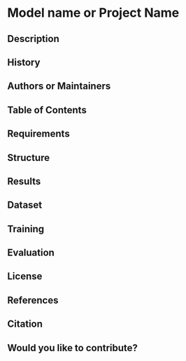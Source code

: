 <!--- 
    This is a modified version of the template provided in https://github.com/tensorflow/models  
    (template version: 1.0.2020.170).  
    It is a README.md template for releasing a code project in a GitHub/Gitlab repository.    
    Under each section you can find commented text with explanation on what to add in each section.  
    Please modify the sections depending on needs, and delete all commented text once the README is done.   
-->

# Model name or Project Name

<!--- Add here a badge for the ArXiv identifier of the pre-print version of the paper/journal-article   
    related to this code project (arXiv:YYMM.NNNNN) (if applicable) e.g.:  

    [![Paper](http://img.shields.io/badge/Paper-arXiv.YYMM.NNNNN-B3181B?logo=arXiv)](https://arxiv.org/abs/...)
--> 

<!--- Add here the hyperlink to the finalized version of the paper/journal-article related to this project  
    (the DOI link provided by the journal publisher after peer-review acceptance) (if applicable) e.g.:  

    This repository is the official implementation of the following paper.

    * Paper title: [Paper Title](https://doi.org/YYMM.NNNNN)
--> 



## Description

<!--- Provide description of the model   
    * Provide brief information of the algorithms used  
    * Provide links for demos, blog posts, etc. (if applicable)  
    * Mention any caveats and assumptions that were considered  
-->  



## History

<!--- Provide a changelog (if applicable)  
-->



## Authors or Maintainers

<!--- Provide authors and maintainers information specifying contact details and role within the project, e.g.:   
    * Full name ([@GitHub username](https://github.com/username), [ORCID](https://doi.org/...), email address, institution/employer (role)  
-->



## Table of Contents

<!--- Provide a table of contents to help readers navigate the README  
-->



## Requirements  

<!--- Add badges of requirements e.g.:  
    [![TensorFlow 2.1](https://img.shields.io/badge/TensorFlow-2.1-FF6F00?logo=tensorflow)](https://github.com/tensorflow/tensorflow/releases/tag/v2.1.0)  
    [![Python 3.6](https://img.shields.io/badge/Python-3.6-3776AB)](https://www.python.org/downloads/release/python-360/)  
-->  

<!--- Provide details of the software required   
    * Add a `requirements.txt` file to the root directory for installing the necessary dependencies.   
    * Describe how to install requirements e.g. when using pip:  

        To install requirements:

        ```
            setup
            pip install -r requirements.txt
        ```

    * Alternatively, create an INSTALL.md.  
-->



## Structure

<!--- Add here the directory structure of the repo, including file/directory naming conventions  
-->



## Results

<!--- Add relevant badges (if applicable) e.g. the TensorFlow Hub:
    [![TensorFlow Hub](https://img.shields.io/badge/TF%20Hub-Models-FF6F00?logo=tensorflow)](https://tfhub.dev/...)
-->

<!--- Provide a table with training results (e.g., accuracy, latency)  
    * Provide links to the pre-trained models (checkpoint, SavedModel files).   
    * (When using Tensorflow) Publish TensorFlow SavedModel files on TensorFlow Hub (tfhub.dev) if possible.   
    * (When using Tensorflow) Add links to [TensorBoard.dev](https://tensorboard.dev/) for visualizing metrics.   
   
    An example table for image classification results:  

    ### Image Classification  
  
    | Model name | Download | Top 1 Accuracy | Top 5 Accuracy |  
    |------------|----------|----------------|----------------|  
    | Model name | [download link](https://...), [SavedModel](https://tfhub.dev/...) | xx% | xx% | 
-->



## Dataset

<!--- Provide information of the dataset used including:  
    * what the data is about
    * how it was collected/generated (including experimental settings, facilities, protocols, etc.)
    * add the DOI link to the data in case the data has been published in e.g. Zenodo or 4TU.ResearchData
    * structure of the project (file naming conventions, directory tree structure)
    * headers and relevant units (if not present in the files already)
    * references, caveats and assumptions
-->



## Training

<!--- Provide training information   
    * Provide details for preprocessing, hyperparameters, random seeds, and environment     
    * Provide a command line example for training, e.g.:   

    Please run this command line for training.

    ```
        shell
        python3 ...
    ```
-->



## Evaluation

<!--- Provide an evaluation script with details of how to reproduce results   
    * Describe data preprocessing / postprocessing steps   
    * Provide a command line example for evaluation, e.g.:   

    Please run this command line for evaluation.  

    ```
        shell
        python3 ...
    ```
-->



## License

<!--- Add badge for the license under which the code will be released, e.g.:
    [![License](https://img.shields.io/badge/License-Apache%202.0-blue.svg)](https://opensource.org/licenses/Apache-2.0)  
-->

<!--- Place your license text in a file named LICENSE in the root of the repository.  
    * Include information about the license under which the contents of the repository are released publicly. If different licenses apply to different files, explain here which license applies to which file(s), create a LICENSE directory, and add there the licenses (legal text as .md or .txt) for the different files.
    * (If the employer waives its copyright to its employees when the code is released as open-source) Add the copyright statement from the employer of the authors and maintainers (one copyright statement per employer) e.g.: 

    The contents of this repository are licensed under a **Apache License 2.0** license (see LICENSE file).

    Copyright notice:  

    <employer> hereby disclaims all copyright interest in the program “[name_program]” (provide one line description of the content or function) written by the Author(s).  
    <employer representative>, <employer>.  

    © [year_of_release], [name_authors], [reference project, grant or study if desired]  
-->



## References

<!--- Provide links to references to the code    
--> 



## Citation

<!--- Make the repository citable 
    * If you will be using the Zenodo-Github integration, add the following reference and the DOI of the Zenodo repository:

        If you want to cite this repository in your research paper, please use the following information:
        Reference: [Making Your Code Citable](https://guides.github.com/activities/citable-code/)  

    * If you will be using the 4TU.ResearchData-Github integration, add the following reference and the DOI of the 4TU.ResearchData repository:

        If you want to cite this repository in your research paper, please use the following information:   
        Reference: [Connecting 4TU.ResearchData with Git](https://data.4tu.nl/info/about-your-data/getting-started)   
-->



## Would you like to contribute?

<!--- Add here how you would like others to contribute to this project (e.g. forking, opening issues only, etc.)

    * Do not forget to mention how others can specify how they contributed to the project (e.g., add their names in a separate list of Contributors in the README; add their contributions in separate files specifying their copyright attribution at the top of the source files as commented text; etc.)  
-->
